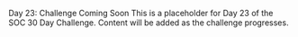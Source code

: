 Day 23: Challenge Coming Soon
This is a placeholder for Day 23 of the SOC 30 Day Challenge.
Content will be added as the challenge progresses.

